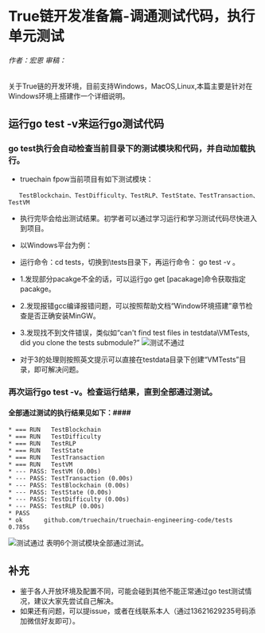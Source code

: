 # True链开发准备篇-调通测试代码，执行单元测试 #
###### 作者：宏恩 审稿：

关于True链的开发环境，目前支持Windows，MacOS,Linux,本篇主要是针对在Windows环境上搭建作一个详细说明。

## 运行go test -v来运行go测试代码 ##
### go test执行会自动检查当前目录下的测试模块和代码，并自动加载执行。
* truechain fpow当前项目有如下测试模块：
```  
   TestBlockchain、TestDifficulty、TestRLP、TestState、TestTransaction、TestVM
```  
* 执行完毕会给出测试结果。初学者可以通过学习运行和学习测试代码尽快进入到项目。

* 以Windows平台为例：
* 运行命令：cd tests，切换到\tests目录下，再运行命令： go test -v 。

* 1.发现部分pacakge不全的话，可以运行go get [pacakage]命令获取指定pacakge。
* 2.发现报错gcc编译报错问题，可以按照帮助文档“Window环境搭建”章节检查是否正确安装MinGW。
* 3.发现找不到文件错误，类似如“can't find test files in testdata\VMTests, did you clone the tests submodule?”
![测试不通过](/wiki/img/truechain_execute_tests_fail1.png)
* 对于3的处理则按照英文提示可以直接在testdata目录下创建“VMTests”目录，即可解决问题。

### 再次运行go test -v。检查运行结果，直到全部通过测试。 
#### 全部通过测试的执行结果见如下：#### 
```
* === RUN   TestBlockchain
* === RUN   TestDifficulty
* === RUN   TestRLP
* === RUN   TestState
* === RUN   TestTransaction
* === RUN   TestVM
* --- PASS: TestVM (0.00s)
* --- PASS: TestTransaction (0.00s)
* --- PASS: TestBlockchain (0.00s)
* --- PASS: TestState (0.00s)
* --- PASS: TestDifficulty (0.00s)
* --- PASS: TestRLP (0.00s)
* PASS
* ok      github.com/truechain/truechain-engineering-code/tests   0.785s
```  
![测试通过](/wiki/img/truechain_execute_tests_ok2.png)
表明6个测试模块全部通过测试。
## 补充 ##
* 鉴于各人开放环境及配置不同，可能会碰到其他不能正常通过go test测试情况，建议大家先尝试自己解决。
* 如果还有问题，可以提issue，或者在线联系本人（通过13621629235号码添加微信好友即可）。